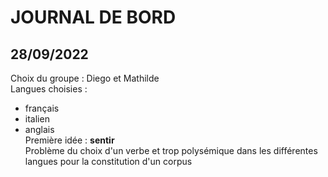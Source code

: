 # JOURNAL DE BORD

## 28/09/2022

Choix du groupe : Diego et Mathilde<br>
Langues choisies : 
- français
- italien
- anglais<br> 
Première idée : **sentir**<br>
Problème du choix d'un verbe et trop polysémique dans les différentes langues pour la constitution d'un corpus

## 
